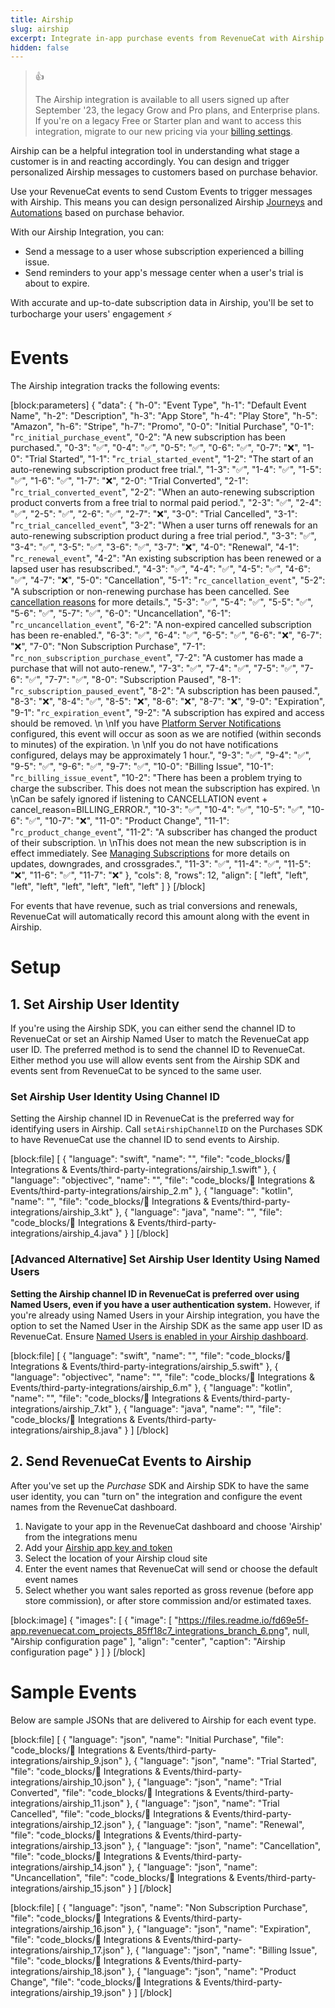 ```yaml
---
title: Airship
slug: airship
excerpt: Integrate in-app purchase events from RevenueCat with Airship
hidden: false
---
```

> 👍 
> 
> The Airship integration is available to all users signed up after September '23, the legacy Grow and Pro plans, and Enterprise plans. If you're on a legacy Free or Starter plan and want to access this integration, migrate to our new pricing via your [billing settings](https://app.revenuecat.com/settings/billing).

Airship can be a helpful integration tool in understanding what stage a customer is in and reacting accordingly. You can design and trigger personalized Airship messages to customers based on purchase behavior.  

Use your RevenueCat events to send Custom Events to trigger messages with Airship. This means you can design personalized Airship [Journeys](https://docs.airship.com/guides/messaging/user-guide/journeys/about/) and [Automations](https://docs.airship.com/guides/messaging/user-guide/messages/automation/about/) based on purchase behavior.

With our Airship Integration, you can:

- Send a message to a user whose subscription experienced a billing issue.
- Send reminders to your app's message center when a user's trial is about to expire.

With accurate and up-to-date subscription data in Airship, you'll be set to turbocharge your users' engagement ⚡️

# Events

The Airship integration tracks the following events:

[block:parameters]
{
  "data": {
    "h-0": "Event Type",
    "h-1": "Default Event Name",
    "h-2": "Description",
    "h-3": "App Store",
    "h-4": "Play Store",
    "h-5": "Amazon",
    "h-6": "Stripe",
    "h-7": "Promo",
    "0-0": "Initial Purchase",
    "0-1": "`rc_initial_purchase_event`",
    "0-2": "A new subscription has been purchased.",
    "0-3": "✅",
    "0-4": "✅",
    "0-5": "✅",
    "0-6": "✅",
    "0-7": "❌",
    "1-0": "Trial Started",
    "1-1": "`rc_trial_started_event`",
    "1-2": "The start of an auto-renewing subscription product free trial.",
    "1-3": "✅",
    "1-4": "✅",
    "1-5": "✅",
    "1-6": "✅",
    "1-7": "❌",
    "2-0": "Trial Converted",
    "2-1": "`rc_trial_converted_event`",
    "2-2": "When an auto-renewing subscription product converts from a free trial to normal paid period.",
    "2-3": "✅",
    "2-4": "✅",
    "2-5": "✅",
    "2-6": "✅",
    "2-7": "❌",
    "3-0": "Trial Cancelled",
    "3-1": "`rc_trial_cancelled_event`",
    "3-2": "When a user turns off renewals for an auto-renewing subscription product during a free trial period.",
    "3-3": "✅",
    "3-4": "✅",
    "3-5": "✅",
    "3-6": "✅",
    "3-7": "❌",
    "4-0": "Renewal",
    "4-1": "`rc_renewal_event`",
    "4-2": "An existing subscription has been renewed or a lapsed user has resubscribed.",
    "4-3": "✅",
    "4-4": "✅",
    "4-5": "✅",
    "4-6": "✅",
    "4-7": "❌",
    "5-0": "Cancellation",
    "5-1": "`rc_cancellation_event`",
    "5-2": "A subscription or non-renewing purchase has been cancelled. See [cancellation reasons](https://www.revenuecat.com/docs/event-types-and-fields#cancellation-and-expiration-reasons) for more details.",
    "5-3": "✅",
    "5-4": "✅",
    "5-5": "✅",
    "5-6": "✅",
    "5-7": "✅",
    "6-0": "Uncancellation",
    "6-1": "`rc_uncancellation_event`",
    "6-2": "A non-expired cancelled subscription has been re-enabled.",
    "6-3": "✅",
    "6-4": "✅",
    "6-5": "✅",
    "6-6": "❌",
    "6-7": "❌",
    "7-0": "Non Subscription Purchase",
    "7-1": "`rc_non_subscription_purchase_event`",
    "7-2": "A customer has made a purchase that will not auto-renew.",
    "7-3": "✅",
    "7-4": "✅",
    "7-5": "✅",
    "7-6": "✅",
    "7-7": "✅",
    "8-0": "Subscription Paused",
    "8-1": "`rc_subscription_paused_event`",
    "8-2": "A subscription has been paused.",
    "8-3": "❌",
    "8-4": "✅",
    "8-5": "❌",
    "8-6": "❌",
    "8-7": "❌",
    "9-0": "Expiration",
    "9-1": "`rc_expiration_event`",
    "9-2": "A subscription has expired and access should be removed.  \n  \nIf you have [Platform Server Notifications](https://www.revenuecat.com/docs/server-notifications) configured, this event will occur as soon as we are notified (within seconds to minutes) of the expiration.  \n  \nIf you do not have notifications configured, delays may be approximately 1 hour.",
    "9-3": "✅",
    "9-4": "✅",
    "9-5": "✅",
    "9-6": "✅",
    "9-7": "✅",
    "10-0": "Billing Issue",
    "10-1": "`rc_billing_issue_event`",
    "10-2": "There has been a problem trying to charge the subscriber. This does not mean the subscription has expired.  \n  \nCan be safely ignored if listening to CANCELLATION event + cancel_reason=BILLING_ERROR.",
    "10-3": "✅",
    "10-4": "✅",
    "10-5": "✅",
    "10-6": "✅",
    "10-7": "❌",
    "11-0": "Product Change",
    "11-1": "`rc_product_change_event`",
    "11-2": "A subscriber has changed the product of their subscription.  \n  \nThis does not mean the new subscription is in effect immediately. See [Managing Subscriptions](doc:managing-subscriptions) for more details on updates, downgrades, and crossgrades.",
    "11-3": "✅",
    "11-4": "✅",
    "11-5": "❌",
    "11-6": "✅",
    "11-7": "❌"
  },
  "cols": 8,
  "rows": 12,
  "align": [
    "left",
    "left",
    "left",
    "left",
    "left",
    "left",
    "left",
    "left"
  ]
}
[/block]

For events that have revenue, such as trial conversions and renewals, RevenueCat will automatically record this amount along with the event in Airship.

# Setup

## 1. Set Airship User Identity

If you're using the Airship SDK, you can either send the channel ID to RevenueCat or set an Airship Named User to match the RevenueCat app user ID. The preferred method is to send the channel ID to RevenueCat. Either method you use will allow events sent from the Airship SDK and events sent from RevenueCat to be synced to the same user.

### Set Airship User Identity Using Channel ID

Setting the Airship channel ID in RevenueCat is the preferred way for identifying users in Airship. Call `setAirshipChannelID` on the Purchases SDK to have RevenueCat use the channel ID to send events to Airship.

[block:file]
[
  {
    "language": "swift",
    "name": "",
    "file": "code_blocks/🔌 Integrations & Events/third-party-integrations/airship_1.swift"
  },
  {
    "language": "objectivec",
    "name": "",
    "file": "code_blocks/🔌 Integrations & Events/third-party-integrations/airship_2.m"
  },
  {
    "language": "kotlin",
    "name": "",
    "file": "code_blocks/🔌 Integrations & Events/third-party-integrations/airship_3.kt"
  },
  {
    "language": "java",
    "name": "",
    "file": "code_blocks/🔌 Integrations & Events/third-party-integrations/airship_4.java"
  }
]
[/block]



### [Advanced Alternative] Set Airship User Identity Using Named Users

**Setting the Airship channel ID in RevenueCat is preferred over using Named Users, even if you have a user authentication system.** However, if you're already using Named Users in your Airship integration, you have the option to set the Named User in the Airship SDK as the same app user ID as RevenueCat. Ensure [Named Users is enabled in your Airship dashboard](https://docs.airship.com/guides/messaging/user-guide/project/enable-features/#named-users).

[block:file]
[
  {
    "language": "swift",
    "name": "",
    "file": "code_blocks/🔌 Integrations & Events/third-party-integrations/airship_5.swift"
  },
  {
    "language": "objectivec",
    "name": "",
    "file": "code_blocks/🔌 Integrations & Events/third-party-integrations/airship_6.m"
  },
  {
    "language": "kotlin",
    "name": "",
    "file": "code_blocks/🔌 Integrations & Events/third-party-integrations/airship_7.kt"
  },
  {
    "language": "java",
    "name": "",
    "file": "code_blocks/🔌 Integrations & Events/third-party-integrations/airship_8.java"
  }
]
[/block]



## 2. Send RevenueCat Events to Airship

After you've set up the _Purchase_ SDK and Airship SDK to have the same user identity, you can "turn on" the integration and configure the event names from the RevenueCat dashboard.

1. Navigate to your app in the RevenueCat dashboard and choose 'Airship' from the integrations menu
2. Add your [Airship app key and token](https://docs.airship.com/guides/wallet/user-guide/admin/security/app-keys-secrets/)
3. Select the location of your Airship cloud site
4. Enter the event names that RevenueCat will send or choose the default event names
5. Select whether you want sales reported as gross revenue (before app store commission), or after store commission and/or estimated taxes.

[block:image]
{
  "images": [
    {
      "image": [
        "https://files.readme.io/fd69e5f-app.revenuecat.com_projects_85ff18c7_integrations_branch_6.png",
        null,
        "Airship configuration page"
      ],
      "align": "center",
      "caption": "Airship configuration page"
    }
  ]
}
[/block]

# Sample Events

Below are sample JSONs that are delivered to Airship for each event type.

[block:file]
[
  {
    "language": "json",
    "name": "Initial Purchase",
    "file": "code_blocks/🔌 Integrations & Events/third-party-integrations/airship_9.json"
  },
  {
    "language": "json",
    "name": "Trial Started",
    "file": "code_blocks/🔌 Integrations & Events/third-party-integrations/airship_10.json"
  },
  {
    "language": "json",
    "name": "Trial Converted",
    "file": "code_blocks/🔌 Integrations & Events/third-party-integrations/airship_11.json"
  },
  {
    "language": "json",
    "name": "Trial Cancelled",
    "file": "code_blocks/🔌 Integrations & Events/third-party-integrations/airship_12.json"
  },
  {
    "language": "json",
    "name": "Renewal",
    "file": "code_blocks/🔌 Integrations & Events/third-party-integrations/airship_13.json"
  },
  {
    "language": "json",
    "name": "Cancellation",
    "file": "code_blocks/🔌 Integrations & Events/third-party-integrations/airship_14.json"
  },
  {
    "language": "json",
    "name": "Uncancellation",
    "file": "code_blocks/🔌 Integrations & Events/third-party-integrations/airship_15.json"
  }
]
[/block]



[block:file]
[
  {
    "language": "json",
    "name": "Non Subscription Purchase",
    "file": "code_blocks/🔌 Integrations & Events/third-party-integrations/airship_16.json"
  },
  {
    "language": "json",
    "name": "Expiration",
    "file": "code_blocks/🔌 Integrations & Events/third-party-integrations/airship_17.json"
  },
  {
    "language": "json",
    "name": "Billing Issue",
    "file": "code_blocks/🔌 Integrations & Events/third-party-integrations/airship_18.json"
  },
  {
    "language": "json",
    "name": "Product Change",
    "file": "code_blocks/🔌 Integrations & Events/third-party-integrations/airship_19.json"
  }
]
[/block]
